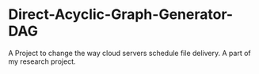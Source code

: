 # Direct-Acyclic-Graph-Generator-DAG

A Project to change the way cloud servers schedule file delivery. A part of my research project.
